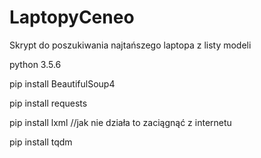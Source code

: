 # LaptopyCeneo
Skrypt do poszukiwania najtańszego laptopa z listy modeli 

python 3.5.6

pip install BeautifulSoup4

pip install requests

pip install lxml //jak nie działa to zaciągnąć z internetu

pip install tqdm
